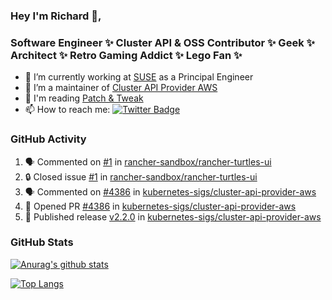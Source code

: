 ### Hey I'm Richard 👋, 

<h3 align="left">Software Engineer ✨ Cluster API & OSS Contributor ✨ Geek ✨ Architect ✨ Retro Gaming Addict ✨ Lego Fan ✨</h3>

- 🔭 I’m currently working at [SUSE](https://www.suse.com/) as a Principal Engineer
- 👯 I’m a maintainer of [Cluster API Provider AWS](https://github.com/kubernetes-sigs/cluster-api-provider-aws)
- 💬 I'm reading [Patch & Tweak](https://bjooks.com/products/patch-tweak-exploring-modular-synthesis)
- 📫 How to reach me: [![Twitter Badge](https://img.shields.io/badge/-@fruit_case-00acee?style=flat&logo=Twitter&logoColor=white)](https://twitter.com/intent/follow?screen_name=fruit_case "Follow on Twitter")

### GitHub Activity 

<!--START_SECTION:activity-->
1. 🗣 Commented on [#1](https://github.com/rancher-sandbox/rancher-turtles-ui/issues/1) in [rancher-sandbox/rancher-turtles-ui](https://github.com/rancher-sandbox/rancher-turtles-ui)
2. 🔒 Closed issue [#1](https://github.com/rancher-sandbox/rancher-turtles-ui/issues/1) in [rancher-sandbox/rancher-turtles-ui](https://github.com/rancher-sandbox/rancher-turtles-ui)
3. 🗣 Commented on [#4386](https://github.com/kubernetes-sigs/cluster-api-provider-aws/issues/4386) in [kubernetes-sigs/cluster-api-provider-aws](https://github.com/kubernetes-sigs/cluster-api-provider-aws)
4. 💪 Opened PR [#4386](https://github.com/kubernetes-sigs/cluster-api-provider-aws/pull/4386) in [kubernetes-sigs/cluster-api-provider-aws](https://github.com/kubernetes-sigs/cluster-api-provider-aws)
5. 🚀 Published release [v2.2.0](https://github.com/v2.2.0) in [kubernetes-sigs/cluster-api-provider-aws](https://github.com/kubernetes-sigs/cluster-api-provider-aws)
<!--END_SECTION:activity-->

### GitHub Stats

[![Anurag's github stats](https://github-readme-stats.vercel.app/api?username=richardcase&count_private=true&show_icons=true)](https://github.com/anuraghazra/github-readme-stats)

[![Top Langs](https://github-readme-stats.vercel.app/api/top-langs/?username=richardcase&hide=html&layout=compact)](https://github.com/anuraghazra/github-readme-stats)
